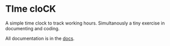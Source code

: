 TIme cloCK
==========

A simple time clock to track working hours. Simultanously a tiny exercise in documenting and coding.

All documentation is in the [docs](http://htmlpreview.github.io/?https://github.com/karlsebal/tick/blob/master/doc/build/html/index.html).

